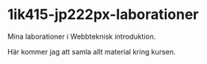 1ik415-jp222px-laborationer
===========================

Mina laborationer i Webbteknisk introduktion.

Här kommer jag att samla allt material kring kursen.


